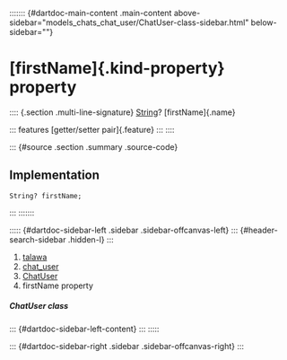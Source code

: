 ::::::: {#dartdoc-main-content .main-content above-sidebar="models_chats_chat_user/ChatUser-class-sidebar.html" below-sidebar=""}
<div>

# [firstName]{.kind-property} property

</div>

:::: {.section .multi-line-signature}
[String](https://api.flutter.dev/flutter/dart-core/String-class.html)?
[firstName]{.name}

::: features
[getter/setter pair]{.feature}
:::
::::

::: {#source .section .summary .source-code}
## Implementation

``` language-dart
String? firstName;
```
:::
:::::::

::::: {#dartdoc-sidebar-left .sidebar .sidebar-offcanvas-left}
::: {#header-search-sidebar .hidden-l}
:::

1.  [talawa](../../index.html)
2.  [chat_user](../../models_chats_chat_user/)
3.  [ChatUser](../../models_chats_chat_user/ChatUser-class.html)
4.  firstName property

##### ChatUser class

::: {#dartdoc-sidebar-left-content}
:::
:::::

::: {#dartdoc-sidebar-right .sidebar .sidebar-offcanvas-right}
:::
